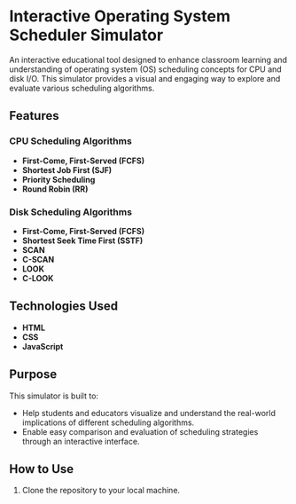 # Interactive Operating System Scheduler Simulator  

An interactive educational tool designed to enhance classroom learning and understanding of operating system (OS) scheduling concepts for CPU and disk I/O. This simulator provides a visual and engaging way to explore and evaluate various scheduling algorithms.  

## Features  

### CPU Scheduling Algorithms  
- **First-Come, First-Served (FCFS)**  
- **Shortest Job First (SJF)**  
- **Priority Scheduling**  
- **Round Robin (RR)**  

### Disk Scheduling Algorithms  
- **First-Come, First-Served (FCFS)**  
- **Shortest Seek Time First (SSTF)**  
- **SCAN**  
- **C-SCAN**  
- **LOOK**  
- **C-LOOK**  

## Technologies Used  
- **HTML**  
- **CSS**  
- **JavaScript**  

## Purpose  
This simulator is built to:  
- Help students and educators visualize and understand the real-world implications of different scheduling algorithms.  
- Enable easy comparison and evaluation of scheduling strategies through an interactive interface.  

## How to Use  
1. Clone the repository to your local machine.  
   ```bash  https://github.com/Nitin95511/O.S_Scheduler.git
 
